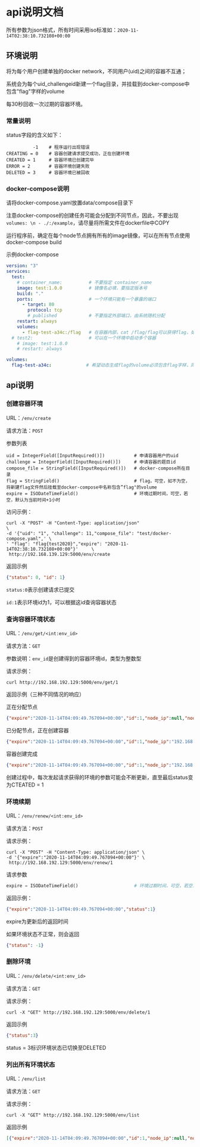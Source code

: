 # api说明文档

所有参数为json格式，所有时间采用iso标准如：`2020-11-14T02:38:10.732108+00:00`

## 环境说明

将为每个用户创建单独的docker network，不同用户(uid)之间的容器不互通；

系统会为每个uid_challengeid新建一个flag目录，并挂载到docker-compose中包含"flag"字样的volume

每30秒回收一次过期的容器环境。

### 常量说明

status字段的含义如下：

```
          -1    # 程序运行出现错误
CREATING = 0    # 容器创建请求提交成功，正在创建环境
CREATED = 1     # 容器环境已创建完毕
ERROR = 2       # 容器环境创建失败
DELETED = 3     # 容器环境已被回收
```
### docker-compose说明

请将docker-compose.yaml放置data/compose目录下

注意docker-compose的创建任务可能会分配到不同节点，因此，不要出现`volumes: \n - ./:/example`，请尽量将所需文件在dockerfile中COPY

运行程序前，确定在每个node节点拥有所有的image镜像，可以在所有节点使用docker-compose build

示例docker-compose

```yaml
version: "3"
services:
  test:
    # container_name:          # 不要指定 container_name
    image: test:1.0.0          # 镜像名必填，要指定版本号
    build: "."
    ports:                     # 一个环境只能有一个暴露的端口
      - target: 80
        protocol: tcp          
        # published            # 不要指定外部端口，由系统随机分配      
    restart: always
    volumes:
      - flag-test-a34c:/flag   # 在容器内部，cat /flag/flag可以获得flag，如果不需要动态flag，该部分可省
  # test2:                     # 可以在一个环境中启动多个容器
    # image: test:1.0.0   
    # restart: always

volumes:
  flag-test-a34c:             # 希望动态生成flag的volume必须包含flag字样，同时保证名称不与其他题目重复 

```

## api说明

### 创建容器环境

URL：`/env/create`

请求方法：`POST`

参数列表

```    
uid = IntegerField([InputRequired()])           # 申请容器用户的uid
challenge = IntegerField([InputRequired()])     # 申请容器的题目id
compose_file = StringField([InputRequired()])   # docker-compose所在目录
flag = StringField()                            # flag，可空，如不为空，将新建flag文件然后挂载至docker-compose中名称包含”flag"的volume
expire = ISODateTimeField()                     # 环境过期时间，可空，若空，默认为当前时间+1小时
```                  

访问示例：

```shell script
curl -X "POST" -H "Content-Type: application/json"                            \
-d '{"uid": "1", "challenge": 11,"compose_file": "test/docker-compose.yaml",' \
' "flag": "flag{test2020}","expire": "2020-11-14T02:38:10.732108+00:00"}'     \
 http://192.168.139.129:5000/env/create
```

返回示例

```json
{"status": 0, "id": 1}
```

`status:0`表示创建请求已提交

`id:1`表示环境id为1，可以根据这id查询容器状态

### 查询容器环境状态
URL：`/env/get/<int:env_id>`

请求方法：`GET`

参数说明：`env_id`是创建得到的容器环境id，类型为整数型

请求示例：

```shell script
curl http://192.168.192.129:5000/env/get/1
```
返回示例（三种不同情况的响应）

正在分配节点
```json
{"expire":"2020-11-14T04:09:49.767094+00:00","id":1,"node_ip":null,"node_port":null,"status":0}
```
已分配节点，正在创建容器
```json
{"expire":"2020-11-14T04:09:49.767094+00:00","id":1,"node_ip":"192.168.193.129","node_port":30000,"status":0}
```
容器创建完成
```json
{"expire":"2020-11-14T04:09:49.767094+00:00","id":1,"node_ip":"192.168.193.129","node_port":30000,"status":1}
```
创建过程中，每次发起请求获得的环境的参数可能会不断更新，直至最后status变为CTEATED = 1

### 环境续期

URL：`/env/renew/<int:env_id>`

请求方法：`POST`

请求示例：
```shell script
curl -X "POST" -H "Content-Type: application/json" \
-d '{"expire":"2020-11-14T04:09:49.767094+00:00"}' \
 http://192.168.192.129:5000/env/renew/1
```

请求参数

```python
expire = ISODateTimeField()                     # 环境过期时间，可空，若空，默认为当前时间+1小时 
```

返回示例：

```json
{"expire":"2020-11-14T04:09:49.767094+00:00","status":1}
```

expire为更新后的返回时间

如果环境状态不正常，则会返回

```json
{"status": -1}
```
### 删除环境

URL：`/env/delete/<int:env_id>`

请求方法：`GET`

请求示例：

```
curl -X "GET" http://192.168.192.129:5000/env/delete/1
```

返回示例

```json
{"status":3}
```

status = 3标识环境状态已切换至DELETED

### 列出所有环境状态

URL：`/env/list`

请求方法：`GET`

请求示例：
```
curl -X "GET" http://192.168.192.129:5000/env/list
```

返回示例
```json
[{"expire":"2020-11-14T04:09:49.767094+00:00","id":1,"node_ip":null,"node_port":null,"status":0}]
```
